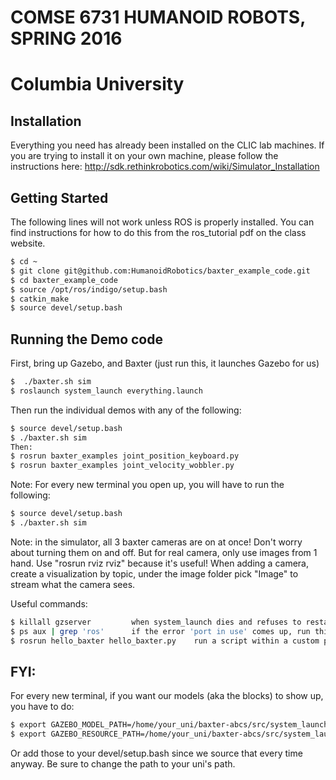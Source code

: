# COMSE 6731 HUMANOID ROBOTS, SPRING 2016
# Columbia University


## Installation
Everything you need has already been installed on the CLIC lab machines.  If you are trying to install it on your own machine, please follow the instructions here:
http://sdk.rethinkrobotics.com/wiki/Simulator_Installation

## Getting Started

The following lines will not work unless ROS is properly installed.  You can find instructions for how to do this from the ros_tutorial pdf on the class website.

```bash
$ cd ~
$ git clone git@github.com:HumanoidRobotics/baxter_example_code.git
$ cd baxter_example_code
$ source /opt/ros/indigo/setup.bash
$ catkin_make
$ source devel/setup.bash
```

## Running the Demo code
First, bring up Gazebo, and Baxter
(just run this, it launches Gazebo for us)
```bash
$  ./baxter.sh sim
$ roslaunch system_launch everything.launch
```

Then run the individual demos with any of the following:
```bash
$ source devel/setup.bash
$ ./baxter.sh sim
Then:
$ rosrun baxter_examples joint_position_keyboard.py
$ rosrun baxter_examples joint_velocity_wobbler.py
```

Note: For every new terminal you open up, you will have to run the following:
```bash
$ source devel/setup.bash
$ ./baxter.sh sim
```
Note: in the simulator, all 3 baxter cameras are on at once! Don't worry about turning them on and off. But for real camera, only use images from 1 hand.
Use "rosrun rviz rviz" because it's useful! When adding a camera, create a visualization by topic, under the image folder pick "Image" to stream what the camera sees. 

Useful commands: 
```bash
$ killall gzserver         when system_launch dies and refuses to restart
$ ps aux | grep 'ros'      if the error 'port in use' comes up, run this to make sure no leftover ros processes, if there are any 'kill_all_ros.sh' should solve the problem
$ rosrun hello_baxter hello_baxter.py    run a script within a custom package 
```

## FYI:
For every new terminal, if you want our models (aka the blocks) to show up, you have to do:
```bash
$ export GAZEBO_MODEL_PATH=/home/your_uni/baxter-abcs/src/system_launch/world/models
$ export GAZEBO_RESOURCE_PATH=/home/your_uni/baxter-abcs/src/system_launch/world/models
```
Or add those to your devel/setup.bash since we source that every time anyway. Be sure to change the path to your uni's path.
